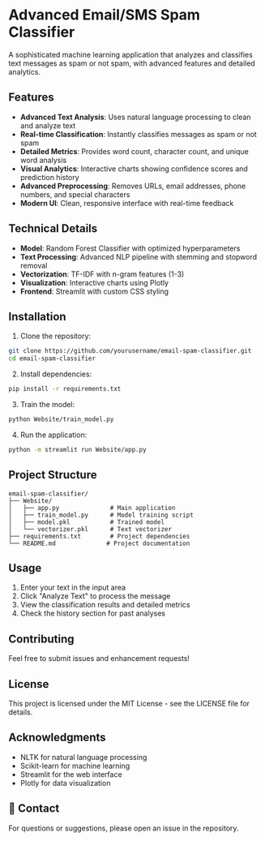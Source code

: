 # Advanced Email/SMS Spam Classifier

A sophisticated machine learning application that analyzes and classifies text messages as spam or not spam, with advanced features and detailed analytics.

## Features

- **Advanced Text Analysis**: Uses natural language processing to clean and analyze text
- **Real-time Classification**: Instantly classifies messages as spam or not spam
- **Detailed Metrics**: Provides word count, character count, and unique word analysis
- **Visual Analytics**: Interactive charts showing confidence scores and prediction history
- **Advanced Preprocessing**: Removes URLs, email addresses, phone numbers, and special characters
- **Modern UI**: Clean, responsive interface with real-time feedback

## Technical Details

- **Model**: Random Forest Classifier with optimized hyperparameters
- **Text Processing**: Advanced NLP pipeline with stemming and stopword removal
- **Vectorization**: TF-IDF with n-gram features (1-3)
- **Visualization**: Interactive charts using Plotly
- **Frontend**: Streamlit with custom CSS styling

## Installation

1. Clone the repository:
```bash
git clone https://github.com/yourusername/email-spam-classifier.git
cd email-spam-classifier
```

2. Install dependencies:
```bash
pip install -r requirements.txt
```

3. Train the model:
```bash
python Website/train_model.py
```

4. Run the application:
```bash
python -m streamlit run Website/app.py
```

## Project Structure

```
email-spam-classifier/
├── Website/
│   ├── app.py              # Main application
│   ├── train_model.py      # Model training script
│   ├── model.pkl           # Trained model
│   └── vectorizer.pkl      # Text vectorizer
├── requirements.txt        # Project dependencies
└── README.md              # Project documentation
```

## Usage

1. Enter your text in the input area
2. Click "Analyze Text" to process the message
3. View the classification results and detailed metrics
4. Check the history section for past analyses

## Contributing

Feel free to submit issues and enhancement requests!

## License

This project is licensed under the MIT License - see the LICENSE file for details.

## Acknowledgments

- NLTK for natural language processing
- Scikit-learn for machine learning
- Streamlit for the web interface
- Plotly for data visualization

## 📧 Contact

For questions or suggestions, please open an issue in the repository.

